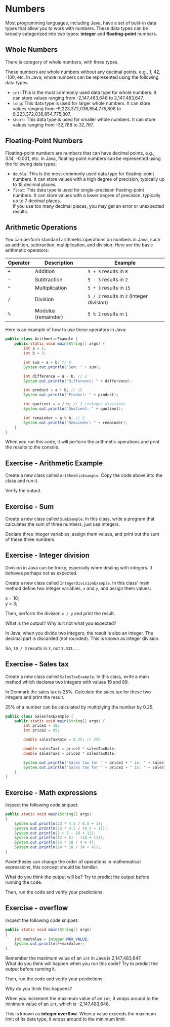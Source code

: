 # Numbers

Most programming languages, including Java, have a set of built-in data types that allow you to work with numbers. These data types can be broadly categorized into two types: **integer** and **floating-point** numbers.


## Whole Numbers

There is category of whole numbers, with three types.

These numbers are whole numbers without any decimal points, e.g., 1, 42, -100, etc. In Java, whole numbers can be represented using the following data types:
- `int`: This is the most commonly used data type for whole numbers. It can store values ranging from -2,147,483,648 to 2,147,483,647.
- `long`: This data type is used for larger whole numbers. It can store values ranging from -9,223,372,036,854,775,808 to 9,223,372,036,854,775,807.
- `short`: This data type is used for smaller whole numbers. It can store values ranging from -32,768 to 32,767.

## Floating-Point Numbers

Floating-point numbers are numbers that can have decimal points, e.g., 3.14, -0.001, etc. In Java, floating-point numbers can be represented using the following data types:
- `double`: This is the most commonly used data type for floating-point numbers. It can store values with a high degree of precision, typically up to 15 decimal places.
- `float`: This data type is used for single-precision floating-point numbers. It can store values with a lower degree of precision, typically up to 7 decimal places.\
  If you use too many decimal places, you may get an error or unexpected results.


## Arithmetic Operations

You can perform standard arithmetic operations on numbers in Java, such as addition, subtraction, multiplication, and division. Here are the basic arithmetic operators:

| Operator | Description         | Example                                   |
| -------- | ------------------- | ----------------------------------------- |
| `+`      | Addition            | `5 + 3` results in `8`                    |
| `-`      | Subtraction         | `5 - 3` results in `2`                    |
| `*`      | Multiplication      | `5 * 3` results in `15`                   |
| `/`      | Division            | `5 / 2` results in `2` (integer division) |
| `%`      | Modulus (remainder) | `5 % 2` results in `1`                    |


Here is an example of how to use these operators in Java:

```java
public class ArithmeticExample {
    public static void main(String[] args) {
        int a = 5;
        int b = 3;

        int sum = a + b; // 8
        System.out.println("Sum: " + sum);

        int difference = a - b; // 2
        System.out.println("Difference: " + difference);

        int product = a * b; // 15
        System.out.println("Product: " + product);

        int quotient = a / b; // 1 (integer division)
        System.out.println("Quotient: " + quotient);

        int remainder = a % b; // 2
        System.out.println("Remainder: " + remainder);
    }
}
```

When you run this code, it will perform the arithmetic operations and print the results to the console.

## Exercise - Arithmetic Example

Create a new class called `ArithmeticExample`. Copy the code above into the class and run it.

Verify the output.

## Exercise - Sum

Create a new class called `SumExample`. In this class, write a program that calculates the sum of three numbers, just use integers. 

Declare three integer variables, assign them values, and print out the sum of these three numbers.

## Exercise - Integer division

Division in Java can be tricky, especially when dealing with integers. It behaves perhaps not as expected.

Create a new class called `IntegerDivisionExample`. In this class' main method define two integer variables, `x` and `y`, and assign them values:

x = 10;\
y = 3;

Then, perform the division `x / y` and print the result.

What is the output? Why is it not what you expected?

<hint title="Integer Division">

In Java, when you divide two integers, the result is also an integer. The decimal part is discarded (not rounded). This is known as integer division.

So, `10 / 3` results in `3`, not `3.333...`.
</hint>

## Exercise - Sales tax

Create a new class called `SalesTaxExample`. In this class, write a main method which declares two integers with values 19 and 89.

In Denmark the sales tax is 25%. Calculate the sales tax for these two integers and print the result.

<hint title="Hint">

25% of a number can be calculated by multiplying the number by 0.25.

<hint>

<hint title="Solution">

```java
public class SalesTaxExample {
    public static void main(String[] args) {
        int price1 = 19;
        int price2 = 89;

        double salesTaxRate = 0.25; // 25%

        double salesTax1 = price1 * salesTaxRate;
        double salesTax2 = price2 * salesTaxRate;

        System.out.println("Sales tax for " + price1 + " is: " + salesTax1);
        System.out.println("Sales tax for " + price2 + " is: " + salesTax2);
    }
}
```
</hint>

## Exercise - Math expressions

Inspect the following code snippet:

```java
public static void main(String[] args)
{
    System.out.println(23 * 4.5 / 0.5 + 1);
    System.out.println(23 * 4.5 / (0.5 + 1));
    System.out.println(2 + 5 - 18 + 11);
    System.out.println((2 + 5) - (18 + 11));
    System.out.println(14 * 18 / 4 + 4);
    System.out.println(14 * 18 / (4 + 4));
}
```

Parentheses can change the order of operations in mathematical expressions, this concept should be familiar.

What do you think the output will be? Try to predict the output before running the code.

Then, run the code and verify your predictions.

## Exercise - overflow

Inspect the following code snippet:

```java
public static void main(String[] args)
{
    int maxValue = Integer.MAX_VALUE;
    System.out.println(++maxValue);
}
```

Remember the maximum value of an `int` in Java is 2,147,483,647.\
What do you think will happen when you run this code? Try to predict the output before running it.

Then, run the code and verify your predictions.

Why do you think this happens?

<hint title="Hint">

When you increment the maximum value of an `int`, it wraps around to the minimum value of an `int`, which is -2,147,483,648.

This is known as **integer overflow**. When a value exceeds the maximum limit of its data type, it wraps around to the minimum limit.

</hint>
